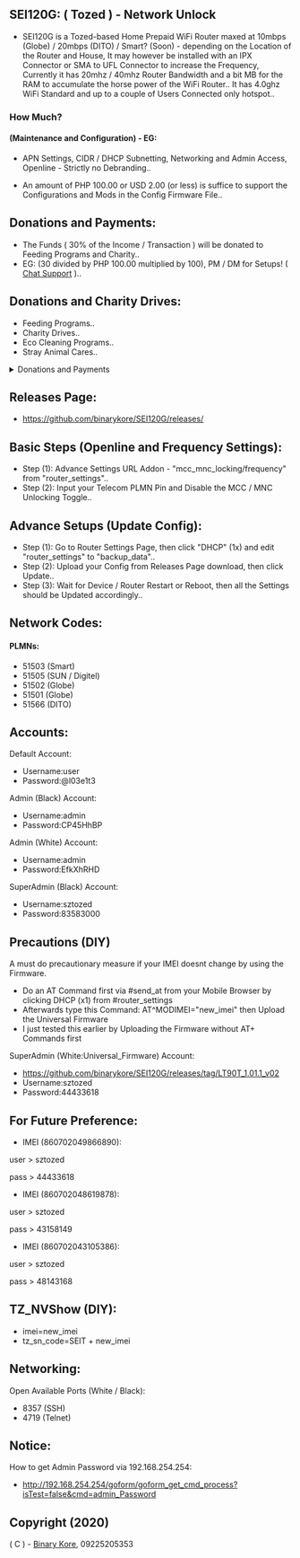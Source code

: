 ## SEI120G: ( Tozed ) - Network Unlock

* SEI120G is a Tozed-based Home Prepaid WiFi Router maxed at 10mbps (Globe) / 20mbps (DITO) / Smart? (Soon) - depending on the Location of the Router and House, It may however be installed with an IPX Connector or SMA to UFL Connector to increase the Frequency, Currently it has 20mhz / 40mhz Router Bandwidth and a bit MB for the RAM to accumulate the horse power of the WiFi Router.. It has 4.0ghz WiFi Standard and up to a couple of Users Connected only hotspot..

### How Much?
#### (Maintenance and Configuration) - EG:

* APN Settings, CIDR / DHCP Subnetting, Networking and Admin Access, Openline - Strictly no Debranding..

* An amount of PHP 100.00 or USD 2.00 (or less) is suffice to support the Configurations and Mods in the Config Firmware File..

## Donations and Payments:

* The Funds ( 30% of the Income / Transaction ) will be donated to Feeding Programs and Charity..
* EG: (30 divided by PHP 100.00 multiplied by 100), PM / DM for Setups! ( [Chat Support](https://m.me/binarymako) )..

## Donations and Charity Drives:

* Feeding Programs..
* Charity Drives..
* Eco Cleaning Programs..
* Stray Animal Cares..

<details>
<summary>Donations and Payments</summary>
<p>
  <code>E-Wallet - Send Money</code>
  <br/>
  <br/>
  <code>Send Money: 09225205353 (GCash)</code>
  <br/>
  <code>Send Money: 09225205353 (Maya, soon)</code>
  <br/>
  <code>Send Money: 09225205353 (Coins PH)</code>
  <br/>
  <code>Send Money: 09225205353 (Palawan Pay)</code>
  <br/>
  <br/>
  <code>E-Wallet - Remittance</code>
  <br/>
  <br/>
  <code>Remittance: 09225205353 (7/11 > GCash / Coins PH / Maya, soon)</code>
  <br/>
  <code>Remittance: 09225205353 (Palawan > GCash / Coins PH / Maya, soon)</code>
  <br/>
  <code>Remittance: 09225205353 (Cebuana > GCash / Coins PH / Maya, soon)</code>
  <br/>
  <code>Remittance: 09225205353 (MLhuillier > GCash / Coins PH / Maya, soon)</code>
</p>
<br/>
<p>
  <code>QR Code (GCash):</code>
</p>
<p>
  <img src="https://cdn.snowkel.us/image/redirect/gcash"></img>
</p>
<p>
	<a href="https://paypal.me" rel="noreferrer noopener" target="_blank">Paypal Payments</a>
</p>
</details>

## Releases Page:

* https://github.com/binarykore/SEI120G/releases/

## Basic Steps (Openline and Frequency Settings):

* Step (1): Advance Settings URL Addon - "mcc_mnc_locking/frequency" from "router_settings"..
* Step (2): Input your Telecom PLMN Pin and Disable the MCC / MNC Unlocking Toggle..

## Advance Setups (Update Config):

* Step (1): Go to Router Settings Page, then click "DHCP" (1x) and edit "router_settings" to "backup_data"..
* Step (2): Upload your Config from Releases Page download, then click Update..
* Step (3): Wait for Device / Router Restart or Reboot, then all the Settings should be Updated accordingly..

## Network Codes:

#### PLMNs:
* 51503 (Smart)
* 51505 (SUN / Digitel)
* 51502 (Globe)
* 51501 (Globe)
* 51566 (DITO)

## Accounts:

Default Account:
* Username:user
* Password:@l03e1t3

Admin (Black) Account:
* Username:admin
* Password:CP45HhBP

Admin (White) Account:
* Username:admin
* Password:EfkXhRHD

SuperAdmin (Black) Account:
* Username:sztozed
* Password:83583000

## Precautions (DIY)
A must do precautionary measure if your IMEI doesnt change by using the Firmware.
* Do an AT Command first via #send_at from your Mobile Browser by clicking DHCP (x1) from #router_settings
* Afterwards type this Command: AT^MODIMEI="new_imei" then Upload the Universal Firmware
* I just tested this earlier by Uploading the Firmware without AT+ Commands first

SuperAdmin (White:Universal_Firmware) Account:
* https://github.com/binarykore/SEI120G/releases/tag/LT90T_1.01.1_v02
* Username:sztozed
* Password:44433618

## For Future Preference:

* IMEI (860702049866890):

user > sztozed

pass > 44433618

* IMEI (860702048619878):

user > sztozed

pass > 43158149

* IMEI (860702043105386):

user > sztozed

pass > 48143168

## TZ_NVShow (DIY):
* imei=new_imei
* tz_sn_code=SEIT + new_imei

## Networking:

Open Available Ports (White / Black):
* 8357 (SSH)
* 4719 (Telnet)

## Notice:

How to get Admin Password via 192.168.254.254:
* http://192.168.254.254/goform/goform_get_cmd_process?isTest=false&cmd=admin_Password

## Copyright (2020)

( C ) - [Binary Kore](https://github.com/binarykore), 09225205353
